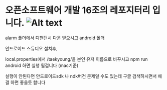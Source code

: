 
오픈소프트웨어 개발  16조의 레포지터리 입니다.
![Alt text]()
===================


alarm 폴더에서 디팬던시 다운 받으시고 android 폴더

안드로이드 스듀디오 설치후,

local.properties에서 /taekyoung/을 본인 유저 이름으로 바꾸시고
npm run android 하면 실행 될겁니다 (mac기준) 

실행이 안된다면 안드로이드sdk 나 ndk버전 문제일 수도 있는데 구글 검색하시면서 해결 하면 좋을듯 합니다


